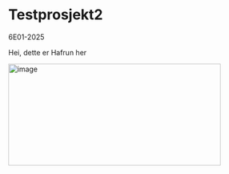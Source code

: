# Testprosjekt2

6E01-2025


Hei, dette er Hafrun her

<img width="424" height="203" alt="image" src="https://github.com/user-attachments/assets/df981b32-e765-4fd6-a1d0-fc0d4adfa329" />
